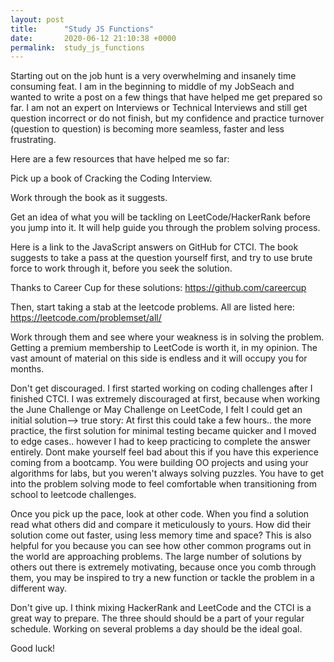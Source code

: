 ```yaml
---
layout: post
title:      "Study JS Functions"
date:       2020-06-12 21:10:38 +0000
permalink:  study_js_functions
---
```



Starting out on the job hunt is a very overwhelming and insanely time consuming feat.  I am in the beginning to middle of my JobSeach and wanted to write a post on a few things that have helped me get prepared so far.  I am not an expert on Interviews or Technical Interviews and still get question incorrect or do not finish, but my confidence and practice turnover (question to question) is becoming more seamless, faster and less frustrating.

Here are a few resources that have helped me so far:

Pick up a book of Cracking the Coding Interview.

Work through the book as it suggests.  

Get an idea of what you will be tackling on LeetCode/HackerRank before you jump into it.  It will help guide you through the problem solving process.

Here is a link to the JavaScript answers on GitHub for CTCI.  The book suggests to take a pass at the question yourself first, and try to use brute force to work through it, before you seek the solution.

Thanks to Career Cup for these solutions:
https://github.com/careercup

Then, start taking a stab at the leetcode problems.  All are listed here:
https://leetcode.com/problemset/all/

Work through them and see where your weakness is in solving the problem.
Getting a premium membership to LeetCode is worth it, in my opinion.  The vast amount of material on this side is endless and it will occupy you for months.  

Don't get discouraged.  I first started working on coding challenges after I finished CTCI.  I was extremely discouraged at first, because when working the June Challenge or May Challenge on LeetCode, I felt I could get an initial solution--> true story: At first this could take a few hours.. the more practice, the first solution for minimal testing became quicker and I moved to edge cases.. however I had to keep practicing to complete the answer entirely.  Dont make yourself feel bad about this if you have this experience coming from a bootcamp.  You were building OO projects and using your algorithms for labs, but you weren't always solving puzzles.  You have to get into the problem solving mode to feel comfortable when transitioning from school to leetcode challenges.  

Once you pick up the pace, look at other code.  When you find a solution read what others did and compare it meticulously to yours.  How did their solution come out faster, using less memory time and space?  This is also helpful for you because you can see how other common programs out in the world are approaching problems.  The large number of solutions by others out there is extremely motivating, because once you comb through them, you may be inspired to try a new function or tackle the problem in a different way.

Don't give up.  I think mixing HackerRank and LeetCode and the CTCI is a great way to prepare.  The three should should be a part of your regular schedule.  Working on several problems a day should be the ideal goal.

Good luck!


